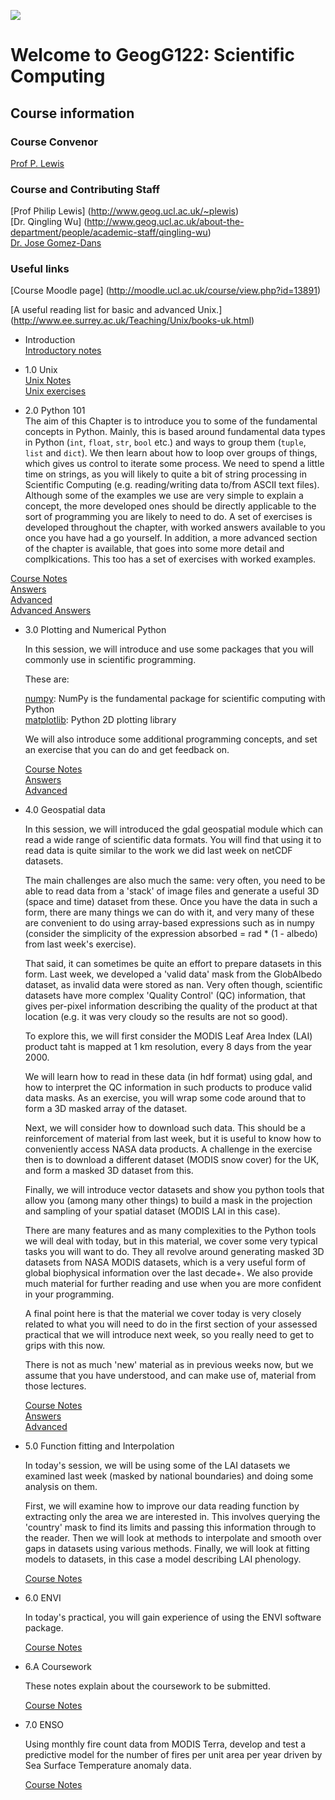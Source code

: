 ![](https://raw.github.com/profLewis/geogg122/master/images/ucl_logo.png)

# Welcome to GeogG122: Scientific Computing

## Course information

### Course Convenor

[Prof P. Lewis](http://www.geog.ucl.ac.uk/~plewis)

### Course and Contributing Staff
[Prof Philip Lewis] (http://www.geog.ucl.ac.uk/~plewis)  
[Dr. Qingling Wu] (http://www.geog.ucl.ac.uk/about-the-department/people/academic-staff/qingling-wu)  
[Dr. Jose Gomez-Dans](http://www.geog.ucl.ac.uk/about-the-department/people/research-staff/research-staff/jose-gomez-dans/)


### Useful links

[Course Moodle page] (http://moodle.ucl.ac.uk/course/view.php?id=13891)  

[A useful reading list for basic and advanced Unix.] (http://www.ee.surrey.ac.uk/Teaching/Unix/books-uk.html)  

-  Introduction  
  [Introductory notes](http://nbviewer.ipython.org/urls/raw.github.com/profLewis/geogg122/master/Chapter0_Introduction/f1_index.ipynb)  

-  1.0 Unix  
  [Unix Notes](http://nbviewer.ipython.org/urls/raw.github.com/profLewis/geogg122/master/Chapter1_Unix/f3_1_unix_intro.ipynb)  
  [Unix exercises](http://nbviewer.ipython.org/urls/raw.github.com/profLewis/geogg122/master/Chapter1_Unix/f3_1a_unix_intro_answers.ipynb)  

-  2.0 Python 101  
 The aim of this Chapter is to introduce you to some of the fundamental concepts in Python. Mainly, this is based around fundamental data types in Python (`int`, `float`, `str`, `bool` etc.) and ways to group them (`tuple`, `list` and `dict`).  We then learn about how to loop over groups of things, which gives us control to iterate some process. We need to spend a little time on strings, as you will likely to quite a bit of string processing in Scientific Computing (e.g. reading/writing data to/from ASCII text files). Although some of the examples we use are very simple to explain a concept, the more developed ones should be directly applicable to the sort of programming you are likely to need to do. A set of exercises is developed throughout the chapter, with worked answers available to you once you have had a go yourself. In addition, a more advanced section of the chapter is available, that goes into some more detail and complkications. This too has a set of exercises with worked examples.  

  [Course Notes](http://nbviewer.ipython.org/urls/raw.github.com/profLewis/geogg122/master/Chapter2_Python_intro/python101.ipynb)  
  [Answers](http://nbviewer.ipython.org/urls/raw.github.com/profLewis/geogg122/master/Chapter2_Python_intro/main_answers.ipynb)  
  [Advanced](http://nbviewer.ipython.org/urls/raw.github.com/profLewis/geogg122/master/Chapter2_Python_intro/advanced.ipynb)  
  [Advanced Answers](http://nbviewer.ipython.org/urls/raw.github.com/profLewis/geogg122/master/Chapter2_Python_intro/advanced_answers.ipynb)  
 
- 3.0 Plotting and Numerical Python
      
  In this session, we will introduce and use some packages that you will commonly use in scientific programming.
      
  These are: 
      
  [numpy](http://www.numpy.org/): NumPy is the fundamental package for scientific computing with Python   
  [matplotlib](http://matplotlib.org/): Python 2D plotting library   
    
  We will also introduce some additional programming concepts, and set an exercise that you can do and get feedback on.   
      
  [Course Notes](http://nbviewer.ipython.org/urls/raw.github.com/profLewis/geogg122/master/Chapter3_Scientific_Numerical_Python/Scientific_Numerical_Python.ipynb)  
  [Answers](http://nbviewer.ipython.org/urls/raw.github.com/profLewis/geogg122/master/Chapter3_Scientific_Numerical_Python/answers.ipynb)  
  [Advanced](http://nbviewer.ipython.org/urls/raw.github.com/profLewis/geogg122/master/Chapter3_Scientific_Numerical_Python/advanced.ipynb)  

      
- 4.0 Geospatial data

  In this session, we will introduced the gdal geospatial module which can read a wide range of scientific data formats. You will find that using it to read data is quite similar to the work we did last week on netCDF datasets.

  The main challenges are also much the same: very often, you need to be able to read data from a 'stack' of image files and generate a useful 3D (space and time) dataset from these. Once you have the data in such a form, there are many things we can do with it, and very many of these are convenient to do using array-based expressions such as in numpy (consider the simplicity of the expression absorbed = rad * (1 - albedo) from last week's exercise).

  That said, it can sometimes be quite an effort to prepare datasets in this form. Last week, we developed a 'valid data' mask from the GlobAlbedo dataset, as invalid data were stored as nan. Very often though, scientific datasets have more complex 'Quality Control' (QC) information, that gives per-pixel information describing the quality of the product at that location (e.g. it was very cloudy so the results are not so good).

  To explore this, we will first consider the MODIS Leaf Area Index (LAI) product taht is mapped at 1 km resolution, every 8 days from the year 2000.

  We will learn how to read in these data (in hdf format) using gdal, and how to interpret the QC information in such products to produce valid data masks. As an exercise, you will wrap some code around that to form a 3D masked array of the dataset.

  Next, we will consider how to download such data. This should be a reinforcement of material from last week, but it is useful to know how to conveniently access NASA data products. A challenge in the exercise then is to download a different dataset (MODIS snow cover) for the UK, and form a masked 3D dataset from this.

  Finally, we will introduce vector datasets and show you python tools that allow you (among many other things) to build a mask in the projection and sampling of your spatial dataset (MODIS LAI in this case).

  There are many features and as many complexities to the Python tools we will deal with today, but in this material, we cover some very typical tasks you will want to do. They all revolve around generating masked 3D datasets from NASA MODIS datasets, which is a very useful form of global biophysical information over the last decade+. We also provide much material for further reading and use when you are more confident in your programming.

  A final point here is that the material we cover today is very closely related to what you will need to do in the first section of your assessed practical that we will introduce next week, so you really need to get to grips with this now.

  There is not as much 'new' material as in previous weeks now, but we assume that you have understood, and can make use of, material from those lectures.
    
  [Course Notes](http://nbviewer.ipython.org/urls/raw.github.com/profLewis/geogg122/master/Chapter4_GDAL/GDAL_HDF.ipynb)  
  [Answers](http://nbviewer.ipython.org/urls/raw.github.com/profLewis/geogg122/master/Chapter4_GDAL/answers.ipynb)  
  [Advanced](http://nbviewer.ipython.org/urls/raw.github.com/profLewis/geogg122/master/Chapter4_GDAL/advanced.ipynb)  


- 5.0 Function fitting and Interpolation

  In today's session, we will be using some of the LAI datasets we examined last week (masked by national boundaries) and doing some analysis on them.

  First, we will examine how to improve our data reading function by extracting only the area we are interested in. This involves querying the 'country' mask to find its limits and passing this information through to the reader.
    Then we will look at methods to interpolate and smooth over gaps in datasets using various methods.
    Finally, we will look at fitting models to datasets, in this case a model describing LAI phenology.
    
  [Course Notes](http://nbviewer.ipython.org/urls/raw.github.com/profLewis/geogg122/master/Chapter5_Interpolation/Interpolation.ipynb)  
  
- 6.0 ENVI

  In today's practical, you will gain experience of using the ENVI software package.

  [Course Notes](http://nbviewer.ipython.org/urls/raw.github.com/profLewis/geogg122/master/Chapter6_ENVI/envi.ipynb)
  

- 6.A Coursework

  These notes explain about the coursework to be submitted.

  [Course Notes](http://nbviewer.ipython.org/urls/raw.github.com/profLewis/geogg122/master/Chapter6a_Practical/Practical.ipynb)
  

- 7.0 ENSO

  Using monthly fire count data from MODIS Terra, develop and test a predictive model for the number of fires per unit area per year driven by Sea Surface Temperature anomaly data.
  
  [Course Notes](http://nbviewer.ipython.org/urls/raw.github.com/profLewis/geogg122/master/Chapter7_ENSO/ENSO.ipynb)
  
